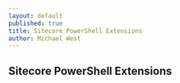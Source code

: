 ```yaml
---
layout: default
published: true
title: Sitecore PowerShell Extensions
author: Michael West
---
```


## Sitecore PowerShell Extensions